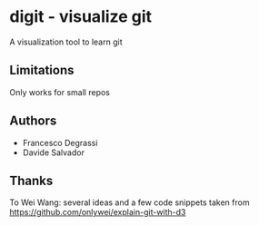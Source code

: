# digit - visualize git
A visualization tool to learn git

## Limitations
Only works for small repos

## Authors
* Francesco Degrassi
* Davide Salvador

## Thanks
To Wei Wang: several ideas and a few code snippets taken from https://github.com/onlywei/explain-git-with-d3
